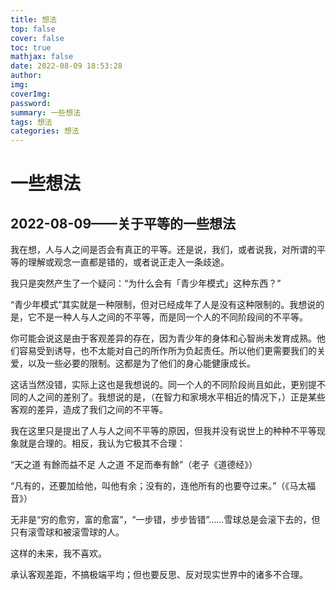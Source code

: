 ```yaml
---
title: 想法
top: false
cover: false
toc: true
mathjax: false
date: 2022-08-09 18:53:28
author:
img:
coverImg:
password:
summary: 一些想法
tags: 想法
categories: 想法
---
```

# 一些想法

## 2022-08-09——关于平等的一些想法

我在想，人与人之间是否会有真正的平等。还是说，我们，或者说我，对所谓的平等的理解或观念一直都是错的，或者说正走入一条歧途。

我只是突然产生了一个疑问：“为什么会有「青少年模式」这种东西？”

“青少年模式”其实就是一种限制，但对已经成年了人是没有这种限制的。我想说的是，它不是一种人与人之间的不平等，而是同一个人的不同阶段间的不平等。

你可能会说这是由于客观差异的存在，因为青少年的身体和心智尚未发育成熟。他们容易受到诱导，也不太能对自己的所作所为负起责任。所以他们更需要我们的关爱，以及一些必要的限制。这都是为了他们的身心能健康成长。

这话当然没错，实际上这也是我想说的。同一个人的不同阶段尚且如此，更别提不同的人之间的差别了。我想说的是，（在智力和家境水平相近的情况下，）正是某些客观的差异，造成了我们之间的不平等。

我在这里只是提出了人与人之间不平等的原因，但我并没有说世上的种种不平等现象就是合理的。相反，我认为它极其不合理：

“天之道 有餘而益不足 人之道 不足而奉有餘”（老子《道德经》）

“凡有的，还要加给他，叫他有余；没有的，连他所有的也要夺过来。”（《马太福音》）

无非是“穷的愈穷，富的愈富”，“一步错，步步皆错”……雪球总是会滚下去的，但只有滚雪球和被滚雪球的人。

这样的未来，我不喜欢。

承认客观差距，不搞极端平均；但也要反思、反对现实世界中的诸多不合理。